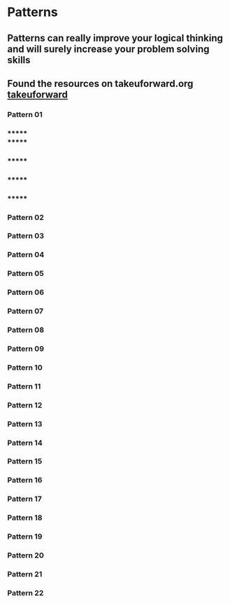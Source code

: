 # Patterns 
## Patterns can really improve your logical thinking and will surely increase your problem solving skills 

## Found the resources on takeuforward.org [takeuforward](https://takeuforward.org)

### Pattern 01 
###  ***** <br> *****
###  *****
###  *****
###  *****
### Pattern 02
### Pattern 03 
### Pattern 04
### Pattern 05
### Pattern 06
### Pattern 07 
### Pattern 08
### Pattern 09
### Pattern 10
### Pattern 11 
### Pattern 12
### Pattern 13 
### Pattern 14
### Pattern 15
### Pattern 16
### Pattern 17 
### Pattern 18
### Pattern 19
### Pattern 20
### Pattern 21
### Pattern 22